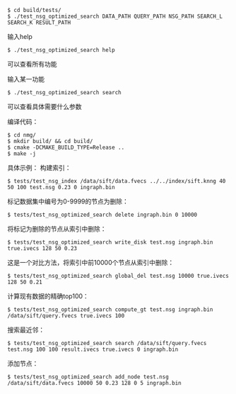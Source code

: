 ```shell
$ cd build/tests/
$ ./test_nsg_optimized_search DATA_PATH QUERY_PATH NSG_PATH SEARCH_L SEARCH_K RESULT_PATH
```

输入help
```shell
$ ./test_nsg_optimized_search help
```
可以查看所有功能

输入某一功能
```shell
$ ./test_nsg_optimized_search search
```
可以查看具体需要什么参数

编译代码：
```shell
$ cd nmg/
$ mkdir build/ && cd build/
$ cmake -DCMAKE_BUILD_TYPE=Release ..
$ make -j
```

具体示例：
构建索引：
```shell
$ tests/test_nsg_index /data/sift/data.fvecs ../../index/sift.knng 40 50 100 test.nsg 0.23 0 ingraph.bin
```

标记数据集中编号为0-9999的节点为删除：
```shell
$ tests/test_nsg_optimized_search delete ingraph.bin 0 10000
```

将标记为删除的节点从索引中删除：
```shell
$ tests/test_nsg_optimized_search write_disk test.nsg ingraph.bin true.ivecs 128 50 0.23
```

这是一个对比方法，将索引中前10000个节点从索引中删除：
```shell
$ tests/test_nsg_optimized_search global_del test.nsg 10000 true.ivecs 128 50 0.21
```

计算现有数据的精确top100：
```shell
$ tests/test_nsg_optimized_search compute_gt test.nsg ingraph.bin /data/sift/query.fvecs true.ivecs 100
```

搜索最近邻：
```shell
$ tests/test_nsg_optimized_search search /data/sift/query.fvecs test.nsg 100 100 result.ivecs true.ivecs 0 ingraph.bin
```

添加节点：
```shell
$ tests/test_nsg_optimized_search add_node test.nsg /data/sift/data.fvecs 10000 50 0.23 128 0 5 ingraph.bin
```

